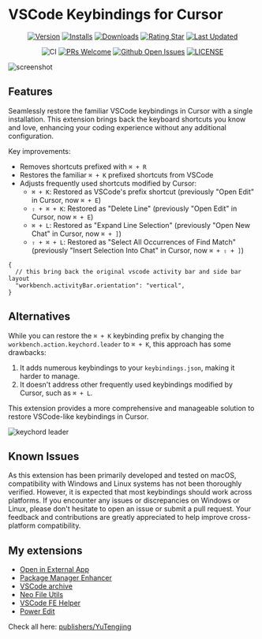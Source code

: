 # VSCode Keybindings for Cursor

<div align="center">

[![Version](https://img.shields.io/visual-studio-marketplace/v/YuTengjing.vscode-classic-experience)](https://marketplace.visualstudio.com/items/YuTengjing.vscode-classic-experience/changelog) [![Installs](https://img.shields.io/visual-studio-marketplace/i/YuTengjing.vscode-classic-experience)](https://marketplace.visualstudio.com/items?itemName=YuTengjing.vscode-classic-experience) [![Downloads](https://img.shields.io/visual-studio-marketplace/d/YuTengjing.vscode-classic-experience)](https://marketplace.visualstudio.com/items?itemName=YuTengjing.vscode-classic-experience) [![Rating Star](https://img.shields.io/visual-studio-marketplace/stars/YuTengjing.vscode-classic-experience)](https://marketplace.visualstudio.com/items?itemName=YuTengjing.vscode-classic-experience&ssr=false#review-details) [![Last Updated](https://img.shields.io/visual-studio-marketplace/last-updated/YuTengjing.vscode-classic-experience)](https://github.com/tjx666/vscode-classic-experience)

![CI](https://github.com/tjx666/vscode-classic-experience/actions/workflows/ci.yml/badge.svg) [![PRs Welcome](https://img.shields.io/badge/PRs-welcome-brightgreen.svg?style=flat)](http://makeapullrequest.com) [![Github Open Issues](https://img.shields.io/github/issues/tjx666/vscode-classic-experience)](https://github.com/tjx666/vscode-classic-experience/issues) [![LICENSE](https://img.shields.io/badge/license-Anti%20996-blue.svg?style=flat-square)](https://github.com/996icu/996.ICU/blob/master/LICENSE)

</div>

![screenshot](https://github.com/tjx666/vscode-classic-experience/blob/main/assets/screenshot.png?raw=true)

## Features

Seamlessly restore the familiar VSCode keybindings in Cursor with a single installation. This extension brings back the keyboard shortcuts you know and love, enhancing your coding experience without any additional configuration.

Key improvements:

- Removes shortcuts prefixed with `⌘ + R`
- Restores the familiar `⌘ + K` prefixed shortcuts from VSCode
- Adjusts frequently used shortcuts modified by Cursor:
  - `⌘ + K`: Restored as VSCode's prefix shortcut (previously "Open Edit" in Cursor, now `⌘ + E`)
  - `⇧ + ⌘ + K`: Restored as "Delete Line" (previously "Open Edit" in Cursor, now `⌘ + E`)
  - `⌘ + L`: Restored as "Expand Line Selection" (previously "Open New Chat" in Cursor, now `⌘ + ]`)
  - `⇧ + ⌘ + L`: Restored as "Select All Occurrences of Find Match" (previously "Insert Selection Into Chat" in Cursor, now `⌘ + ⇧ + ]`)

```jsonc
{
  // this bring back the original vscode activity bar and side bar layout
  "workbench.activityBar.orientation": "vertical",
}
```

## Alternatives

While you can restore the `⌘ + K` keybinding prefix by changing the `workbench.action.keychord.leader` to `⌘ + K`, this approach has some drawbacks:

1. It adds numerous keybindings to your `keybindings.json`, making it harder to manage.
2. It doesn't address other frequently used keybindings modified by Cursor, such as `⌘ + L`.

This extension provides a more comprehensive and manageable solution to restore VSCode-like keybindings in Cursor.

![keychord leader](https://github.com/tjx666/vscode-classic-experience/blob/main/assets/keychored_leader.png?raw=true)

## Known Issues

As this extension has been primarily developed and tested on macOS, compatibility with Windows and Linux systems has not been thoroughly verified. However, it is expected that most keybindings should work across platforms. If you encounter any issues or discrepancies on Windows or Linux, please don't hesitate to open an issue or submit a pull request. Your feedback and contributions are greatly appreciated to help improve cross-platform compatibility.

## My extensions

- [Open in External App](https://github.com/tjx666/open-in-external-app)
- [Package Manager Enhancer](https://github.com/tjx666/package-manager-enhancer)
- [VSCode archive](https://github.com/tjx666/vscode-archive)
- [Neo File Utils](https://github.com/tjx666/vscode-neo-file-utils)
- [VSCode FE Helper](https://github.com/tjx666/vscode-fe-helper)
- [Power Edit](https://github.com/tjx666/power-edit)

Check all here: [publishers/YuTengjing](https://marketplace.visualstudio.com/publishers/YuTengjing)
